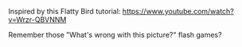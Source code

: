 Inspired by this Flatty Bird tutorial: https://www.youtube.com/watch?v=Wrzr-QBVNNM

Remember those "What's wrong with this picture?" flash games?